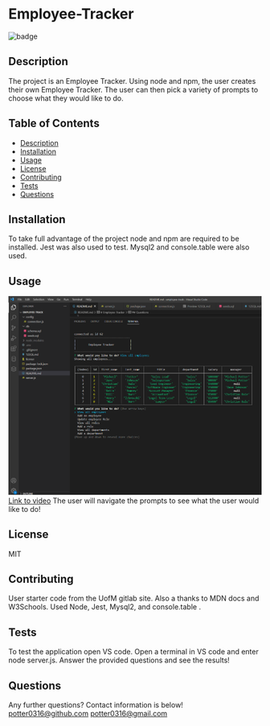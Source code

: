 # Employee-Tracker

![badge](https://img.shields.io/badge/license-MIT-important)

## Description

The project is an Employee Tracker. Using node and npm, the user creates their own Employee Tracker. The user can then pick a variety of prompts to choose what they would like to do.

## Table of Contents

- [Description](#description)
- [Installation](#installation)
- [Usage](#usage)
- [License](#license)
- [Contributing](#contributing)
- [Tests](#tests)
- [Questions](#questions)

## Installation

To take full advantage of the project node and npm are required to be installed. Jest was also used to test. Mysql2 and console.table were also used.

## Usage

![professional README](./assets/employee-track.png)
[Link to video](https://drive.google.com/file/d/1w2TcQjs5QC1KXhpo4DHEhTpm1TG-PG_Y/view)
The user will navigate the prompts to see what the user would like to do!

## License

MIT

## Contributing

User starter code from the UofM gitlab site. Also a thanks to MDN docs and W3Schools. Used Node, Jest, Mysql2, and console.table .

## Tests

To test the application open VS code. Open a terminal in VS code and enter node server.js. Answer the provided questions and see the results!

## Questions

Any further questions? Contact information is below!
potter0316@github.com
potter0316@gmail.com
